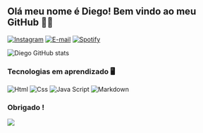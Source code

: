 ## Olá meu nome é Diego! Bem vindo ao meu GitHub 👋😁

[![Instagram](https://img.shields.io/badge/Instagram-E4405F?style=for-the-badge&logo=instagram&logoColor=white)](https://www.instagram.com/dieg0dds/)
[![E-mail](https://img.shields.io/badge/Gmail-D14836?style=for-the-badge&logo=gmail&logoColor=white)](mailto:diegosilvads3162@gmail.com)
[![Spotify](https://img.shields.io/badge/Spotify-1ED760?&style=for-the-badge&logo=spotify&logoColor=white)](https://open.spotify.com/user/22ehsqj3slzwgbzinmx5p6cqy?si=pZ3D1gWsRlaUhrV4Oj79vA)

![Diego GitHub stats](https://github-readme-stats.vercel.app/api?username=Diego-info&show_icons=true&theme=dracula)




### Tecnologias em aprendizado 🖥️
<div>
<img aling="center" alt="Html" src="https://img.shields.io/badge/HTML5-E34F26?style=for-the-badge&logo=html5&logoColor=white">
<img aling="center" alt="Css" src="https://img.shields.io/badge/CSS3-1572B6?style=for-the-badge&logo=css3&logoColor=white">
<img aling="center" alt="Java Script" src="https://img.shields.io/badge/JavaScript-323330?style=for-the-badge&logo=javascript&logoColor=F7DF1E">
<img aling="center" alt="Markdown" src="https://img.shields.io/badge/Markdown-000000?style=for-the-badge&logo=markdown&logoColor=white">
</div>

### Obrigado !
<div>
  <img src="https://media4.giphy.com/media/v1.Y2lkPTc5MGI3NjExMGF0ampremo5d2ZnN2ptNGs0N3EwaGJ4c2UxODR1aGk0MWp4eGozZyZlcD12MV9pbnRlcm5hbF9naWZfYnlfaWQmY3Q9Zw/111ebonMs90YLu/200.webp">
</div>
